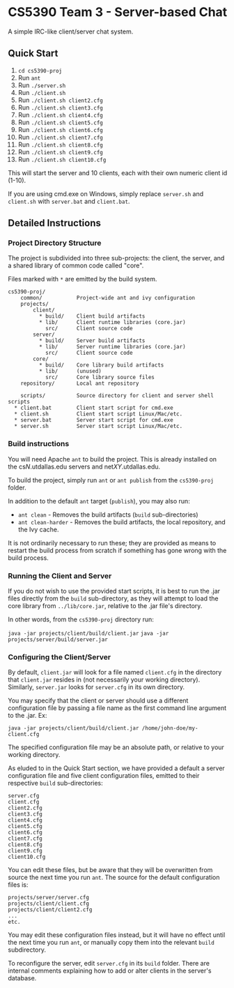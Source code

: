 # CS5390 Team 3 - Server-based Chat

A simple IRC-like client/server chat system.

## Quick Start ##

1. `cd cs5390-proj`
2. Run `ant`
3. Run `./server.sh`
4. Run `./client.sh`
5. Run `./client.sh client2.cfg`
6. Run `./client.sh client3.cfg`
7. Run `./client.sh client4.cfg`
8. Run `./client.sh client5.cfg`
9. Run `./client.sh client6.cfg`
10. Run `./client.sh client7.cfg`
11. Run `./client.sh client8.cfg`
12. Run `./client.sh client9.cfg`
13. Run `./client.sh client10.cfg`

This will start the server and 10 clients, each with their own numeric client id
(1-10).

If you are using cmd.exe on Windows, simply replace `server.sh` and `client.sh`
with `server.bat` and `client.bat`.

## Detailed Instructions

### Project Directory Structure

The project is subdivided into three sub-projects: the client, the server, and a
shared library of common code called "core".

Files marked with `*` are emitted by the build system.

    cs5390-proj/
        common/           Project-wide ant and ivy configuration
        projects/
            client/
              * build/    Client build artifacts
              * lib/      Client runtime libraries (core.jar)
                src/      Client source code
            server/
              * build/    Server build artifacts
              * lib/      Server runtime libraries (core.jar)
                src/      Client source code
            core/
              * build/    Core library build artifacts
              * lib/      (unused)
                src/      Core library source files
        repository/       Local ant repository

        scripts/          Source directory for client and server shell scripts
      * client.bat        Client start script for cmd.exe
      * client.sh         Client start script Linux/Mac/etc.
      * server.bat        Server start script for cmd.exe
      * server.sh         Server start script Linux/Mac/etc.

### Build instructions

You will need Apache `ant` to build the project. This is already installed on
the cs*N*.utdallas.edu servers and net*XY*.utdallas.edu.

To build the project, simply run `ant` or `ant publish` from the `cs5390-proj`
folder.

In addition to the default `ant` target (`publish`), you may also run:

  * `ant clean` - Removes the build artifacts (`build` sub-directories)
  * `ant clean-harder` - Removes the build artifacts, the local repository, and
    the Ivy cache.

It is not ordinarily necessary to run these; they are provided as means to
restart the build process from scratch if something has gone wrong with the
build process.

### Running the Client and Server

If you do not wish to use the provided start scripts, it is best to run the .jar
files directly from the `build` sub-directory, as they will attempt to load the
core library from `../lib/core.jar`, relative to the .jar file's directory.

In other words, from the `cs5390-proj` directory run:

`java -jar projects/client/build/client.jar`
`java -jar projects/server/build/server.jar`

### Configuring the Client/Server

By default, `client.jar` will look for a file named `client.cfg` in the
directory that `client.jar` resides in (not necessarily your working
directory). Similarly, `server.jar` looks for `server.cfg` in its own directory.

You may specify that the client or server should use a different configuration
file by passing a file name as the first command line argument to the .jar. Ex:

`java -jar projects/client/build/client.jar /home/john-doe/my-client.cfg`

The specified configuration file may be an absolute path, or relative to your
working directory.

As eluded to in the Quick Start section, we have provided a default a server
configuration file and five client configuration files, emitted to their
respective `build` sub-directories:

    server.cfg
    client.cfg
    client2.cfg
    client3.cfg
    client4.cfg
    client5.cfg
    client6.cfg
    client7.cfg
    client8.cfg
    client9.cfg
    client10.cfg

You can edit these files, but be aware that they will be overwritten from source
the next time you run `ant`. The source for the default configuration files is:

    projects/server/server.cfg
    projects/client/client.cfg
    projects/client/client2.cfg
    ...
    etc.

You may edit these configuration files instead, but it will have no effect until
the next time you run `ant`, or manually copy them into the relevant `build`
subdirectory.

To reconfigure the server, edit `server.cfg` in its `build` folder. There are
internal comments explaining how to add or alter clients in the server's
database.
